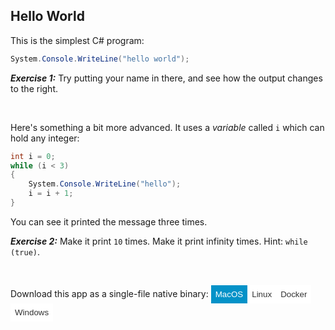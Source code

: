 ﻿## Hello World

This is the simplest C# program:

```csharp
System.Console.WriteLine("hello world");
```

___Exercise 1:___ Try putting your name in there, and see how the output changes to the right.


<br/>

Here's something a bit more advanced. It uses a *variable* called `i` which can hold any integer:

```csharp
int i = 0;
while (i < 3)
{
    System.Console.WriteLine("hello");
    i = i + 1;
}
```

You can see it printed the message three times.

___Exercise 2:___ Make it print `10` times. Make it print infinity times. Hint: `while (true)`.

<br/>

Download this app as a single-file native binary:
<span>
    <style scoped>
        button {margin:0; border:0; padding:1ex; background-color:white; color:#333;}
        .active, button:hover {background-color:#0492c8; color:white;}
    </style>
    <button type="button" class="active">MacOS</button><button type="button">Linux</button><button type="button">Docker</button><button type="button">Windows</button>
</span>
